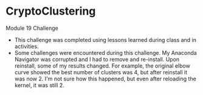 # CryptoClustering
Module 19 Challenge

- This challenge was completed using lessons learned during class and in activities.
- Some challenges were encountered during this challenge.  My Anaconda Navigator was corrupted and I had to remove and re-install.  Upon reinstall, some of my results changed.  For example, the original elbow curve showed the best number of clusters was 4, but after reinstall it was now 2.  I'm not sure how this happened, but even after reloading the kernel, it was still 2.